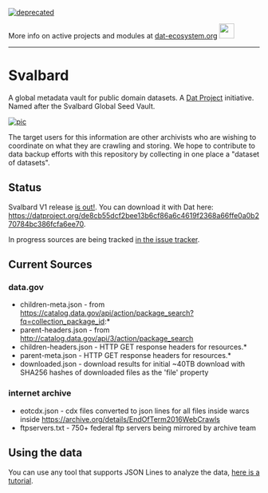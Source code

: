 [![deprecated](http://badges.github.io/stability-badges/dist/deprecated.svg)](https://dat-ecosystem.org/) 

More info on active projects and modules at [dat-ecosystem.org](https://dat-ecosystem.org/) <img src="https://i.imgur.com/qZWlO1y.jpg" width="30" height="30" /> 

---

# Svalbard

A global metadata vault for public domain datasets. A [Dat Project](https://datproject.org) initiative. Named after the Svalbard Global Seed Vault.

[![pic](https://upload.wikimedia.org/wikipedia/commons/thumb/6/6b/Svalbard_seed_vault_IMG_8894.JPG/640px-Svalbard_seed_vault_IMG_8894.JPG)](https://en.wikipedia.org/wiki/Svalbard_Global_Seed_Vault)

The target users for this information are other archivists who are wishing to coordinate on what they are crawling and storing. We hope to contribute to data backup efforts with this repository by collecting in one place a "dataset of datasets".

## Status

Svalbard V1 release [is out!](https://medium.com/@maxogden/project-svalbard-a-metadata-vault-for-research-data-7088239177ab#.6gy3eectc). You can download it with Dat here: https://datproject.org/de8cb55dcf2bee13b6cf86a6c4619f2368a66ffe0a0b270784bc386fcfa6ee70.

In progress sources are being tracked [in the issue tracker](https://github.com/datproject/svalbard/issues).

## Current Sources

### data.gov

- children-meta.json - from https://catalog.data.gov/api/action/package_search?fq=collection_package_id:*
- parent-headers.json - from http://catalog.data.gov/api/3/action/package_search
- children-headers.json - HTTP GET response headers for resources.*
- parent-meta.json - HTTP GET response headers for resources.*
- downloaded.json - download results for initial ~40TB download with SHA256 hashes of downloaded files as the 'file' property

### internet archive

- eotcdx.json - cdx files converted to json lines for all files inside warcs inside https://archive.org/details/EndOfTerm2016WebCrawls
- ftpservers.txt - 750+ federal ftp servers being mirrored by archive team

## Using the data

You can use any tool that supports JSON Lines to analyze the data, [here is a tutorial](https://github.com/jsonlines/guide). 
